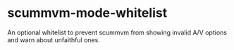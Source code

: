 # scummvm-mode-whitelist
An optional whitelist to prevent scummvm from showing invalid A/V options and warn about unfaithful ones.
